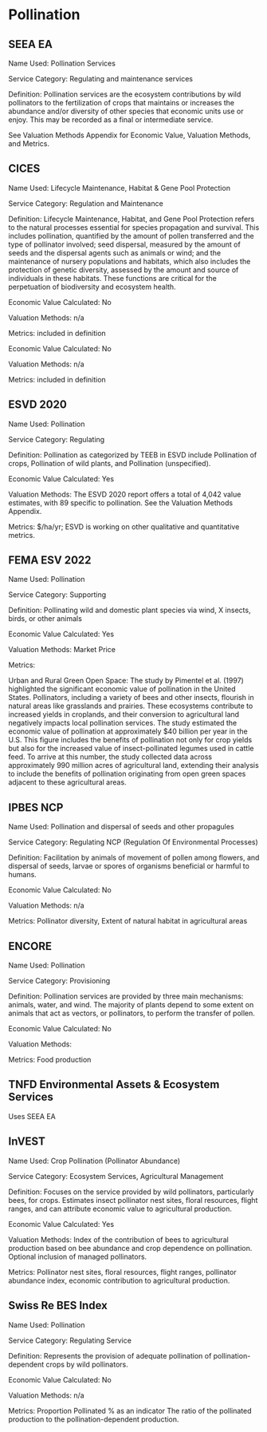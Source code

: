 # Pollination

## SEEA EA

Name Used: Pollination Services &#x20;

Service Category: Regulating and maintenance services

Definition: Pollination services are the ecosystem contributions by wild pollinators to the fertilization of crops that maintains or increases the abundance and/or diversity of other species that economic units use or enjoy. This may be recorded as a final or intermediate service.

See Valuation Methods Appendix for Economic Value, Valuation Methods, and Metrics. &#x20;

## CICES

Name Used: Lifecycle Maintenance, Habitat & Gene Pool Protection

Service Category: Regulation and Maintenance

Definition: Lifecycle Maintenance, Habitat, and Gene Pool Protection refers to the natural processes essential for species propagation and survival. This includes pollination, quantified by the amount of pollen transferred and the type of pollinator involved; seed dispersal, measured by the amount of seeds and the dispersal agents such as animals or wind; and the maintenance of nursery populations and habitats, which also includes the protection of genetic diversity, assessed by the amount and source of individuals in these habitats. These functions are critical for the perpetuation of biodiversity and ecosystem health.

Economic Value Calculated: No

Valuation Methods: n/a

Metrics: included in definition

Economic Value Calculated: No

Valuation Methods: n/a

Metrics: included in definition

## ESVD 2020

Name Used: Pollination

Service Category: Regulating

Definition: Pollination as categorized by TEEB in ESVD include Pollination of crops, Pollination of wild plants, and Pollination (unspecified).

Economic Value Calculated: Yes

Valuation Methods: The ESVD 2020 report offers a total of 4,042 value estimates, with 89 specific to pollination. See the Valuation Methods Appendix. &#x20;

Metrics: $/ha/yr; ESVD is working on other qualitative and quantitative metrics.

## FEMA ESV 2022

Name Used: Pollination

Service Category: Supporting

Definition: Pollinating wild and domestic plant species via wind, X insects, birds, or other animals

Economic Value Calculated: Yes

Valuation Methods: Market Price &#x20;

Metrics:

Urban and Rural Green Open Space: The study by Pimentel et al. (1997) highlighted the significant economic value of pollination in the United States. Pollinators, including a variety of bees and other insects, flourish in natural areas like grasslands and prairies. These ecosystems contribute to increased yields in croplands, and their conversion to agricultural land negatively impacts local pollination services. The study estimated the economic value of pollination at approximately $40 billion per year in the U.S. This figure includes the benefits of pollination not only for crop yields but also for the increased value of insect-pollinated legumes used in cattle feed. To arrive at this number, the study collected data across approximately 990 million acres of agricultural land, extending their analysis to include the benefits of pollination originating from open green spaces adjacent to these agricultural areas.

## IPBES NCP

Name Used: Pollination and dispersal of seeds and other propagules

Service Category: Regulating NCP (Regulation Of Environmental Processes)

Definition: Facilitation by animals of movement of pollen among flowers, and dispersal of seeds, larvae or spores of organisms beneficial or harmful to humans.

Economic Value Calculated: No

Valuation Methods: n/a

Metrics: Pollinator diversity, Extent of natural habitat in agricultural areas

## ENCORE

Name Used: Pollination

Service Category: Provisioning

Definition: Pollination services are provided by three main mechanisms: animals, water, and wind. The majority of plants depend to some extent on animals that act as vectors, or pollinators, to perform the transfer of pollen.

Economic Value Calculated: No

Valuation Methods:

Metrics: Food production

## TNFD Environmental Assets & Ecosystem Services

Uses SEEA EA

## InVEST

Name Used: Crop Pollination (Pollinator Abundance)

Service Category: Ecosystem Services, Agricultural Management

Definition: Focuses on the service provided by wild pollinators, particularly bees, for crops. Estimates insect pollinator nest sites, floral resources, flight ranges, and can attribute economic value to agricultural production.

Economic Value Calculated: Yes

Valuation Methods: Index of the contribution of bees to agricultural production based on bee abundance and crop dependence on pollination. Optional inclusion of managed pollinators.

Metrics: Pollinator nest sites, floral resources, flight ranges, pollinator abundance index, economic contribution to agricultural production.

## Swiss Re BES Index

Name Used: Pollination

Service Category: Regulating Service

Definition: Represents the provision of adequate pollination of pollination-dependent crops by wild pollinators.

Economic Value Calculated: No

Valuation Methods: n/a

Metrics: Proportion Pollinated % as an indicator The ratio of the pollinated production to the pollination-dependent production.
